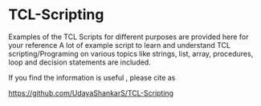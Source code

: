 # TCL-Scripting
Examples of the TCL Scripts for different purposes are provided here for your reference
     A lot of example script to learn and understand TCL scripting/Programing on various topics like strings, list, array, procedures, loop and decision statements are included.


If you find the information is useful , please cite as

https://github.com/UdayaShankarS/TCL-Scripting
